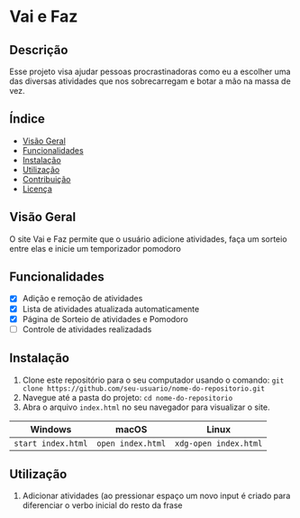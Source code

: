# Vai e Faz
## Descrição
Esse projeto visa ajudar pessoas procrastinadoras como eu a escolher uma das diversas atividades que nos sobrecarregam e botar a mão na massa de vez.

## Índice

- [Visão Geral](#visão-geral)
- [Funcionalidades](#funcionalidades)
- [Instalação](#instalação)
- [Utilização](#utilização)
- [Contribuição](#contribuição)
- [Licença](#licença)

## Visão Geral
O site Vai e Faz permite que o usuário adicione atividades, faça um sorteio entre elas e inicie um temporizador pomodoro

## Funcionalidades
- [x] Adição e remoção de atividades
- [x] Lista de atividades atualizada automaticamente
- [x] Página de Sorteio de atividades e Pomodoro
- [ ] Controle de atividades realizadads

## Instalação
1. Clone este repositório para o seu computador usando o comando:
`git clone https://github.com/seu-usuario/nome-do-repositorio.git`
2. Navegue até a pasta do projeto:
`cd nome-do-repositorio`
3. Abra o arquivo `index.html` no seu navegador para visualizar o site.

|      Windows     |      macOS      |        Linux        |
| ---------------- | --------------- | ------------------- |
|`start index.html`|`open index.html`|`xdg-open index.html`|

## Utilização
1. Adicionar atividades (ao pressionar espaço um novo input é criado para diferenciar o verbo inicial do resto da frase
  


